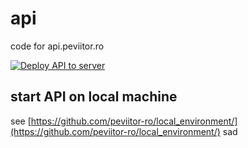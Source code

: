 # api
code for api.peviitor.ro

[![Deploy API to server](https://github.com/peviitor-ro/api/actions/workflows/deploy_api.yml/badge.svg)](https://github.com/peviitor-ro/api/actions/workflows/deploy_api.yml)


## start API on local machine
see [https://github.com/peviitor-ro/local_environment/](https://github.com/peviitor-ro/local_environment/)
sad